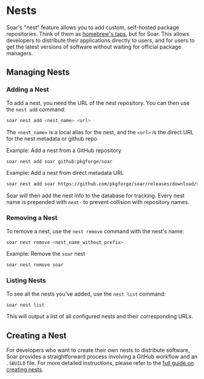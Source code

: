 # Nests

Soar's "nest" feature allows you to add custom, self-hosted package repositories. Think of them as [homebrew's taps](https://docs.brew.sh/Taps), but for Soar.
This allows developers to distribute their applications directly to users, and for users to get the latest versions of software without waiting for official package managers.

## Managing Nests

### Adding a Nest

To add a nest, you need the URL of the nest repository. You can then use the `nest add` command:

```sh
soar nest add <nest_name> <url>
```

The `<nest_name>` is a local alias for the nest, and the `<url>` is the direct URL for the nest metadata or github repo

Example: Add a nest from a GitHub repository
```sh
soar nest add soar github:pkgforge/soar
```
Example: Add a nest from direct metadata URL
```sh
soar nest add soar https://github.com/pkgforge/soar/releases/download/soar-nest/x86_64-Linux.json
```

Soar will then add the nest info to the database for tracking. Every nest name is prepended with `nest-` to prevent collision with repository names.

### Removing a Nest

To remove a nest, use the `nest remove` command with the nest's name:

```sh
soar nest remove <nest_name_without_prefix>
```

Example: Remove the `soar` nest
```sh
soar nest remove soar
```

### Listing Nests

To see all the nests you've added, use the `nest list` command:

```sh
soar nest list
```

This will output a list of all configured nests and their corresponding URLs.

## Creating a Nest

For developers who want to create their own nests to distribute software, Soar provides a straightforward process involving a GitHub workflow and an `.SBUILD` file.
For more detailed instructions, please refer to the [full guide on creating nests](https://docs.pkgforge.dev/repositories/nests).
